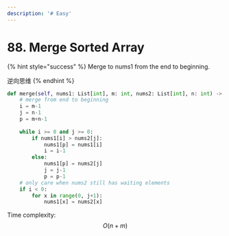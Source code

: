 ```yaml
---
description: '# Easy'
---
```


# 88. Merge Sorted Array

{% hint style="success" %}
Merge to nums1 from the end to beginning.

逆向思维
{% endhint %}

```python
def merge(self, nums1: List[int], m: int, nums2: List[int], n: int) -> None
    # merge from end to beginning
    i = m-1
    j = n-1
    p = m+n-1
        
    while i >= 0 and j >= 0:
        if nums1[i] > nums2[j]:
            nums1[p] = nums1[i]
            i = i-1
        else:
            nums1[p] = nums2[j]
            j = j-1
            p = p-1
    # only care when nums2 still has waiting elements
    if i < 0:
        for x in range(0, j+1):
            nums1[x] = nums2[x]
```

Time complexity: $$O(n+m)$$ 

